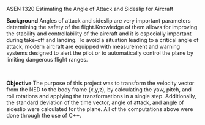 ASEN 1320 Estimating the Angle of Attack and Sideslip for Aircraft

**Background**
    Angles of attack and sideslip are very important parameters determining the safety of the flight.Knowledge of them allows for improving the stability and controllability of the aircraft and it is especially important during take-off and landing. To avoid a situation leading to a critical angle of attack, modern aircraft are equipped with measurement and warning systems designed to alert the pilot or to automatically control the plane by limiting dangerous flight ranges.

​

**Objective**
      The purpose of this project was to transform the velocity vector from the NED to the body frame (x,y,z), by calculating the yaw, pitch, and roll rotations and applying the transformations in a single step. Additionally, the standard deviation of the time vector, angle of attack, and angle of sideslip were calculated for the plane. All of the computations above were done through the use of C++.
